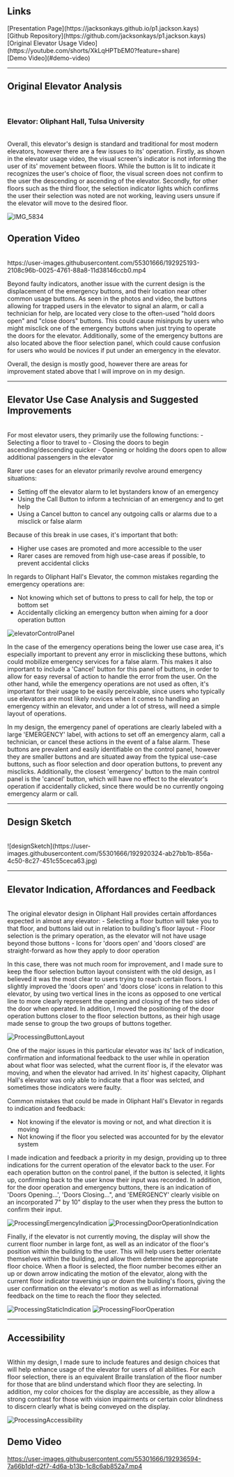 <h2>Links</h2>
[Presentation Page](https://jacksonkays.github.io/p1.jackson.kays) <br />
[Github Repository](https://github.com/jacksonkays/p1.jackson.kays) <br />
[Original Elevator Usage Video](https://youtube.com/shorts/XkLqHPTbEM0?feature=share) <br /> 
[Demo Video](#demo-video) <br />
 
 ---
 
 <h2>Original Elevator Analysis</h2> <br />
 <h3>Elevator: Oliphant Hall, Tulsa University</h3> <br />
 Overall, this elevator's design is standard and traditional for most modern elevators, however there are a few issues
 to its' operation. Firstly, as shown in the elevator usage video, the visual screen's indicator is not informing the user of its' movement
 between floors. While the button is lit to indicate it recognizes the user's choice of floor, the visual screen does not confirm to the user the descending 
 or ascending of the elevator. Secondly, for other floors such as the third floor, the selection indicator lights which confirms the user their selection was noted are not working, leaving users unsure if the elevator will move to the desired floor.
 
 ![IMG_5834](https://user-images.githubusercontent.com/55301666/192920508-00dfd798-2527-4714-a6b2-a30346547caa.jpg)
 
<h2>Operation Video</h2> <br />
https://user-images.githubusercontent.com/55301666/192925193-2108c96b-0025-4761-88a8-11d38146ccb0.mp4

 
 Beyond faulty indicators, another issue with the current design is the displacement of the emergency buttons, and their location near other common usage buttons. As seen in the photos and video, the buttons allowing for trapped users in the elevator to signal an alarm, or call a technician for help, are located very close to the often-used "hold doors open" and "close doors" buttons. This could cause misinputs by users who might misclick one of the emergency buttons when just trying to operate the doors for the elevator. Additionally, some of the emergency buttons are also located above the floor selection panel, which could cause confusion for users who would be novices if put under an emergency in the elevator. 
 
 Overall, the design is mostly good, however there are areas for improvement stated above that I will improve on in my design. 
 
 ---
 
<h2>Elevator Use Case Analysis and Suggested Improvements</h2> <br/> 
 For most elevator users, they primarily use the following functions:
 - Selecting a floor to travel to
 - Closing the doors to begin ascending/descending quicker
 - Opening or holding the doors open to allow additional passengers in the elevator
 
 Rarer use cases for an elevator primarily revolve around emergency situations:
 - Setting off the elevator alarm to let bystanders know of an emergency
 - Using the Call Button to inform a technician of an emergency and to get help
 - Using a Cancel button to cancel any outgoing calls or alarms due to a misclick or false alarm
 
 Because of this break in use cases, it's important that both:
 - Higher use cases are promoted and more accessible to the user
 - Rarer cases are removed from high use-case areas if possible, to prevent accidental clicks
 
 In regards to Oliphant Hall's Elevator, the common mistakes regarding the emergency operations are:
 - Not knowing which set of buttons to press to call for help, the top or bottom set
 - Accidentally clicking an emergency button when aiming for a door operation button
 
 ![elevatorControlPanel](https://user-images.githubusercontent.com/55301666/192921648-97e0b8af-afa8-4358-b7c5-1613ef0c42d8.png)
 
 In the case of the emergency operations being the lower use case area, it's especially important to prevent any error in misclicking these buttons, which could mobilize emergency services for a false alarm. This makes it also important to include a 'Cancel' button for this panel of buttons, in order to allow for easy reversal of action to handle the error from the user. On the other hand, while the emergency operations are not used as often, it's important for their usage to be easily perceivable, since users who typically use elevators are most likely novices when it comes to handling an emergency within an elevator, and under a lot of stress, will need a simple layout of operations. 
 
 In my design, the emergency panel of operations are clearly labeled with a large 'EMERGENCY' label, with actions to set off an emergency alarm, call a technician, or cancel these actions in the event of a false alarm. These buttons are prevalent and easily identifiable on the control panel, however they are smaller buttons and are situated away from the typical use-case buttons, such as floor selection and door operation buttons, to prevent any misclicks. Additionally, the closest 'emergency' button to the main control panel is the 'cancel' button, which will have no effect to the elevator's operation if accidentally clicked, since there would be no currently ongoing emergency alarm or call. 
 
 ---

<h2>Design Sketch</h2> <br/>
 ![designSketch](https://user-images.githubusercontent.com/55301666/192920324-ab27bb1b-856a-4c50-8c27-451c55ceca63.jpg)
 
 ---
 
<h2>Elevator Indication, Affordances and Feedback</h2> <br />
 The original elevator design in Oliphant Hall provides certain affordances expected in almost any elevator:
 - Selecting a floor button will take you to that floor, and buttons laid out in relation to building's floor layout
 - Floor selection is the primary operation, as the elevator will not have usage beyond those buttons 
 - Icons for 'doors open' and 'doors closed' are straight-forward as how they apply to door operation
 
 In this case, there was not much room for improvement, and I made sure to keep the floor selection button layout consistent with the old design, as I believed it was the most clear to users trying to reach certain floors. I slightly improved the 'doors open' and 'doors close' icons in relation to this elevator, by using two vertical lines in the icons as opposed to one vertical line to more clearly represent the opening and closing of the two sides of the door when operated. In addition, I moved the positioning of the door operation buttons closer to the floor selection buttons, as their high usage made sense to group the two groups of buttons together. 
 
 ![ProcessingButtonLayout](https://user-images.githubusercontent.com/55301666/192924620-170c8815-5693-4f11-bd0f-793ec5d3c32c.png)

 One of the major issues in this particular elevator was its' lack of indication, confirmation and informational feedback to the user while in operation about what floor was selected, what the current floor is, if the elevator was moving, and when the elevator had arrived. In its' highest capacity, Oliphant Hall's elevator was only able to indicate that a floor was selcted, and sometimes those indicators were faulty. 
 
Common mistakes that could be made in Oliphant Hall's Elevator in regards to indication and feedback:
- Not knowing if the elevator is moving or not, and what direction it is moving
- Not knowing if the floor you selected was accounted for by the elevator system 
 
 I made indication and feedback a priority in my design, providing up to three indications for the current operation of the elevator back to the user. For each operation button on the control panel, if the button is selected, it lights up, confirming back to the user know their input was recorded. In addition, for the door operation and emergency buttons, there is an indication of 'Doors Opening...', 'Doors Closing...", and 'EMERGENCY' clearly visible on an incorporated 7" by 10" display to the user when they press the button to confirm their input. 
 
 ![ProcessingEmergencyIndication](https://user-images.githubusercontent.com/55301666/192924694-9a33a620-f21c-430e-a377-0491e0fb9651.png)
 ![ProcessingDoorOperationIndication](https://user-images.githubusercontent.com/55301666/192925115-a2c118a4-6aeb-45a1-b50c-09befd2f71ae.png)


 Finally, if the elevator is not currently moving, the display will show the current floor number in large font, as well as an indicator of the floor's position within the building to the user. This will help users better orientate themselves within the building, and allow them determine the appropriate floor choice. When a floor is selected, the floor number becomes either an up or down arrow indicating the motion of the elevator, along with the current floor indicator traversing up or down the building's floors, giving the user confirmation on the elevator's motion as well as informational feedback on the time to reach the floor they selected. 
 
 ![ProcessingStaticIndication](https://user-images.githubusercontent.com/55301666/192924708-4f3c65b4-8fcb-4298-87a5-f7fb53054410.png)
 ![ProcessingFloorOperation](https://user-images.githubusercontent.com/55301666/192924440-a9693cb8-40a7-46de-ab59-d03abac1fd88.gif)
 
 ---

<h2> Accessibility </h2><br />
 Within my design, I made sure to include features and design choices that will help enhance usage of the elevator for users of all abilities. For each floor selection, there is an equivalent Braille translation of the floor number for those that are blind understand which floor they are selecting. In addition, my color choices for the display are accessible, as they allow a strong contrast for those with vision impairments or certain color blindness to discern clearly what is being conveyed on the display. 
 
 ![ProcessingAccessibility](https://user-images.githubusercontent.com/55301666/192924592-b513daca-441d-4c6e-8871-3bd3ea33032b.png)
 
<div id="demo-video">
 <h2>Demo Video</h2>
 
 https://user-images.githubusercontent.com/55301666/192936594-7a66b1df-d2f7-4d6a-b13b-1c8c6ab852a7.mp4
</div>

